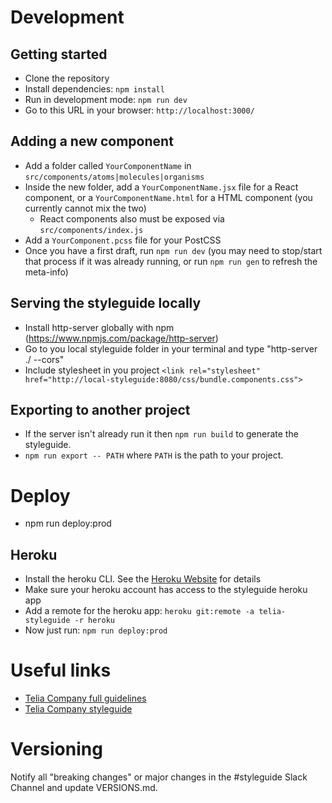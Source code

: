 # Development

## Getting started

- Clone the repository
- Install dependencies: `npm install`
- Run in development mode: `npm run dev`
- Go to this URL in your browser: `http://localhost:3000/`

## Adding a new component

- Add a folder called `YourComponentName` in `src/components/atoms|molecules|organisms`
- Inside the new folder, add a `YourComponentName.jsx` file for a React component, or a `YourComponentName.html` for a HTML component (you currently cannot mix the two)
  - React components also must be exposed via `src/components/index.js`
- Add a `YourComponent.pcss` file for your PostCSS
- Once you have a first draft, run `npm run dev` (you may need to stop/start that process if it was already running, or run `npm run gen` to refresh the meta-info)

## Serving the styleguide locally

- Install http-server globally with npm (https://www.npmjs.com/package/http-server)
- Go to you local styleguide folder in your terminal and type "http-server ./ --cors"
- Include stylesheet in you project `<link rel="stylesheet" href="http://local-styleguide:8080/css/bundle.components.css">`

## Exporting to another project

- If the server isn't already run it then `npm run build` to generate the styleguide.
- `npm run export -- PATH` where `PATH` is the path to your project.

# Deploy
- npm run deploy:prod

## Heroku

- Install the heroku CLI. See the [Heroku Website](https://devcenter.heroku.com/articles/heroku-cli#download-and-install) for details
- Make sure your heroku account has access to the styleguide heroku app
- Add a remote for the heroku app: `heroku git:remote -a telia-styleguide -r heroku`
- Now just run: `npm run deploy:prod`

# Useful links

- [Telia Company full guidelines](http://brandhub.teliacompany.com/)
- [Telia Company styleguide](http://digitalstyle.teliacompany.com/)

# Versioning

Notify all "breaking changes" or major changes in the #styleguide Slack Channel and update VERSIONS.md.
